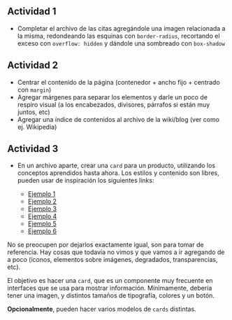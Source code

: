 ## Actividad 1

* Completar el archivo de las citas agregándole una imagen relacionada a la misma, redondeando las esquinas con `border-radius`, recortando el exceso con `overflow: hidden` y dándole una sombreado con `box-shadow`

## Actividad 2

* Centrar el contenido de la página (contenedor + ancho fijo + centrado con `margin`)
* Agregar márgenes para separar los elementos y darle un poco de respiro visual (a los encabezados, divisores, párrafos si están muy juntos, etc)
* Agregar una índice de contenidos al archivo de la wiki/blog (ver como ej. Wikipedia)

## Actividad 3

* En un archivo aparte, crear una `card` para un producto, utilizando los conceptos aprendidos hasta ahora. Los estilos y contenido son libres, pueden usar de inspiración los siguientes links:

  * [Ejemplo 1](https://dribbble.com/shots/2918069-Product-Card)
  * [Ejemplo 2](https://dribbble.com/shots/2645929-Product-Card?1460406524)
  * [Ejemplo 3](https://dribbble.com/shots/2229111-Quick-view)
  * [Ejemplo 4](https://dribbble.com/shots/3674970-Product-Card-Design)
  * [Ejemplo 5](https://dribbble.com/shots/4688359-Daily-UI-012-E-Commerce-Shop)
  * [Ejemplo 6](https://dribbble.com/shots/3308423-Product-Detail-9-Days-of-UI-7)

No se preocupen por dejarlos exactamente igual, son para tomar de referencia. Hay cosas que todavía no vimos y que vamos a ir agregando de a poco (íconos, elementos sobre imágenes, degradados, transparencias, etc).

El objetivo es hacer una `card`, que es un componente muy frecuente en interfaces que se usa para mostrar información. Mínimamente, debería tener una imagen, y distintos tamaños de tipografía, colores y un botón. 

**Opcionalmente**, pueden hacer varios modelos de `cards` distintas.
